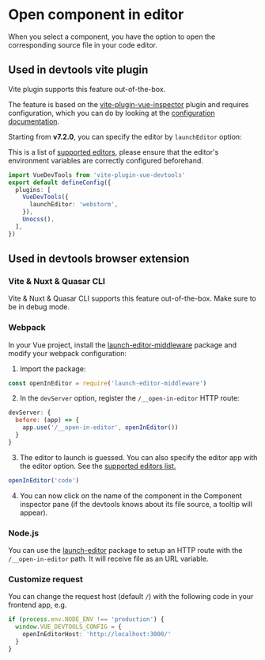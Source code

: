 # Open component in editor

When you select a component, you have the option to open the corresponding source file in your code editor.

## Used in devtools vite plugin

Vite plugin supports this feature out-of-the-box.

The feature is based on the [vite-plugin-vue-inspector](https://github.com/webfansplz/vite-plugin-vue-inspector) plugin and requires configuration, which you can do by looking at the [configuration documentation](https://github.com/webfansplz/vite-plugin-vue-inspector?tab=readme-ov-file#--configuration-ide--editor).

Starting from **v7.2.0**, you can specify the editor by `launchEditor` option:

This is a list of [supported editors](https://github.com/yyx990803/launch-editor?tab=readme-ov-file#supported-editors), please ensure that the editor's environment variables are correctly configured beforehand.

```ts
import VueDevTools from 'vite-plugin-vue-devtools'
export default defineConfig({
  plugins: [
    VueDevTools({
      launchEditor: 'webstorm',
    }),
    Unocss(),
  ],
})
```

## Used in devtools browser extension

### Vite & Nuxt & Quasar CLI

Vite & Nuxt & Quasar CLI supports this feature out-of-the-box. Make sure to be in debug mode.

### Webpack

In your Vue project, install the [launch-editor-middleware](https://github.com/yyx990803/launch-editor#middleware) package and modify your webpack configuration:

1. Import the package:

```ts
const openInEditor = require('launch-editor-middleware')
```

2. In the `devServer` option, register the `/__open-in-editor` HTTP route:

```js
devServer: {
  before: (app) => {
    app.use('/__open-in-editor', openInEditor())
  }
}
```

3. The editor to launch is guessed. You can also specify the editor app with the editor option. See the [supported editors list.](https://github.com/yyx990803/launch-editor?tab=readme-ov-file#supported-editors)

```js
openInEditor('code')
```

4. You can now click on the name of the component in the Component inspector pane (if the devtools knows about its file source, a tooltip will appear).

### Node.js

You can use the [launch-editor](https://github.com/yyx990803/launch-editor) package to setup an HTTP route with the `/__open-in-editor` path. It will receive file as an URL variable.

### Customize request

You can change the request host (default `/`) with the following code in your frontend app, e.g.

```ts
if (process.env.NODE_ENV !== 'production') {
  window.VUE_DEVTOOLS_CONFIG = {
    openInEditorHost: 'http://localhost:3000/'
  }
}
```

